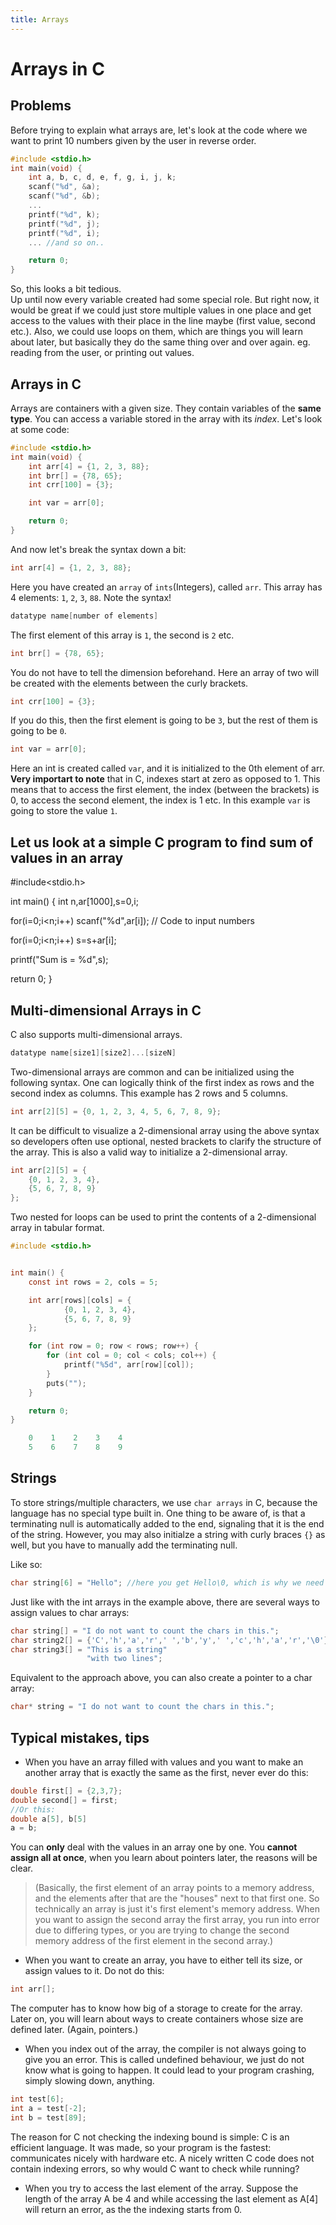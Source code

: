 ```yaml
---
title: Arrays
---
```

# Arrays in C
## Problems
Before trying to explain what arrays are, let's look at the code where we want to print 10 numbers given by the user in reverse order.
```C
#include <stdio.h>
int main(void) {
    int a, b, c, d, e, f, g, i, j, k;
    scanf("%d", &a);
    scanf("%d", &b);
    ... 
    printf("%d", k);
    printf("%d", j);
    printf("%d", i);
    ... //and so on..

    return 0;
}
```
So, this looks a bit tedious.<br>Up until now every variable created had some special role. But right now, it would be great if we could just store multiple values in one place and get access to the values with their place in the line maybe (first value, second etc.). Also, we could use loops on them, which are things you will learn about later, but basically they do the same thing over and over again.
eg. reading from the user, or printing out values. 

## Arrays in C
Arrays are containers with a given size. They contain variables of the **same type**. You can access a variable stored in the array with its *index*.
Let's look at some code:
```C
#include <stdio.h>
int main(void) {
    int arr[4] = {1, 2, 3, 88};
    int brr[] = {78, 65};
    int crr[100] = {3};

    int var = arr[0];

    return 0;
}
```
And now let's break the syntax down a bit: 
```C
int arr[4] = {1, 2, 3, 88};
```
Here you have created an `array` of `ints`(Integers), called `arr`. This array has 4 elements: `1`, `2`, `3`, `88`. Note the syntax!
```C
datatype name[number of elements] 
```
The first element of this array is `1`, the second is `2` etc.

```C
int brr[] = {78, 65};
```
You do not have to tell the dimension beforehand. Here an array of two will be created with the elements between the curly brackets.

```C
int crr[100] = {3};
```
If you do this, then the first element is going to be `3`, but the rest of them is going to be `0`. 

```C
int var = arr[0];
```
Here an int is created called `var`, and it is initialized to the 0th element of arr. **Very importart to note** that in C, indexes start at zero as opposed to 1. This means that to access the first element, the index (between the brackets) is 0, to access the second element, the index is 1 etc. 
In this example `var` is going to store the value `1`.

## Let us look at a simple C program to find sum of values in an array

#include<stdio.h>

int main()
{
int n,ar[1000],s=0,i;

for(i=0;i<n;i++)
scanf("%d",ar[i]);  // Code to input numbers

for(i=0;i<n;i++)
s=s+ar[i];

printf("Sum is  =   %d",s);

return 0;
}

## Multi-dimensional Arrays in C

C also supports multi-dimensional arrays.
```C
datatype name[size1][size2]...[sizeN] 
```

Two-dimensional arrays are common and can be initialized using the following syntax. One can logically think of the first index as rows and the second index as columns. This example has 2 rows and 5 columns.
```C
int arr[2][5] = {0, 1, 2, 3, 4, 5, 6, 7, 8, 9};
```

It can be difficult to visualize a 2-dimensional array using the above syntax so developers often use optional, nested brackets to clarify the structure of the array. This is also a valid way to initialize a 2-dimensional array.
```C
int arr[2][5] = {
    {0, 1, 2, 3, 4},
    {5, 6, 7, 8, 9}
};
```

Two nested for loops can be used to print the contents of a 2-dimensional array in tabular format.
```C
#include <stdio.h>


int main() {
    const int rows = 2, cols = 5;

    int arr[rows][cols] = {
            {0, 1, 2, 3, 4},
            {5, 6, 7, 8, 9}
    };

    for (int row = 0; row < rows; row++) {
        for (int col = 0; col < cols; col++) {
            printf("%5d", arr[row][col]);
        }
        puts("");
    }

    return 0;
}
```

```C
    0    1    2    3    4
    5    6    7    8    9
```

## Strings

To store strings/multiple characters, we use `char arrays` in C, because the language has no special type built in. One thing to be aware of, is that a terminating null is automatically added to the end, signaling that it is the end of the string. However, you may also initialze a string with curly braces `{}` as well, but you have to manually add the terminating null. 

Like so:
```C
char string[6] = "Hello"; //here you get Hello\0, which is why we need an array with the length of 6
```
Just like with the int arrays in the example above, there are several ways to assign values to char arrays:
```C
char string[] = "I do not want to count the chars in this.";
char string2[] = {'C','h','a','r',' ','b','y',' ','c','h','a','r','\0'};
char string3[] = "This is a string"
                 "with two lines";
```
Equivalent to the approach above, you can also create a pointer to a char array:
```C
char* string = "I do not want to count the chars in this.";
```

## Typical mistakes, tips

- When you have an array filled with values and you want to make an another array that is exactly the same as the first, never ever do this:
```C
double first[] = {2,3,7};
double second[] = first;
//Or this:
double a[5], b[5]
a = b;
```
You can **only** deal with the values in an array one by one. You **cannot assign all at once**, when you learn about pointers later, the reasons will be clear. 
>(Basically, the first element of an array points to a memory address, and the elements after that are the "houses" next to that first one. So technically an array is just it's first element's memory address. When you want to assign the second array the first array, you run into error due to differing types, or you are trying to change the second memory address of the first element in the second array.)

- When you want to create an array, you have to either tell its size, or assign values to it. Do not do this:
```C
int arr[];
```
The computer has to know how big of a storage to create for the array. Later on, you will learn about ways to create containers whose size are defined later. (Again, pointers.)

- When you index out of the array, the compiler is not always going to give you an error. This is called undefined behaviour, we just do not know what is going to happen. It could lead to your program crashing, simply slowing down, anything. 
```C
int test[6];
int a = test[-2];
int b = test[89];
```
The reason for C not checking the indexing bound is simple: C is an efficient language. It was made, so your program is the fastest: communicates nicely with hardware etc. A nicely written C code does not contain indexing errors, so why would C want to check while running? 

- When you try to access the last element of the array. Suppose the length of the array A be 4 and while accessing the last element as
A[4] will return an error, as the the indexing starts from 0.
